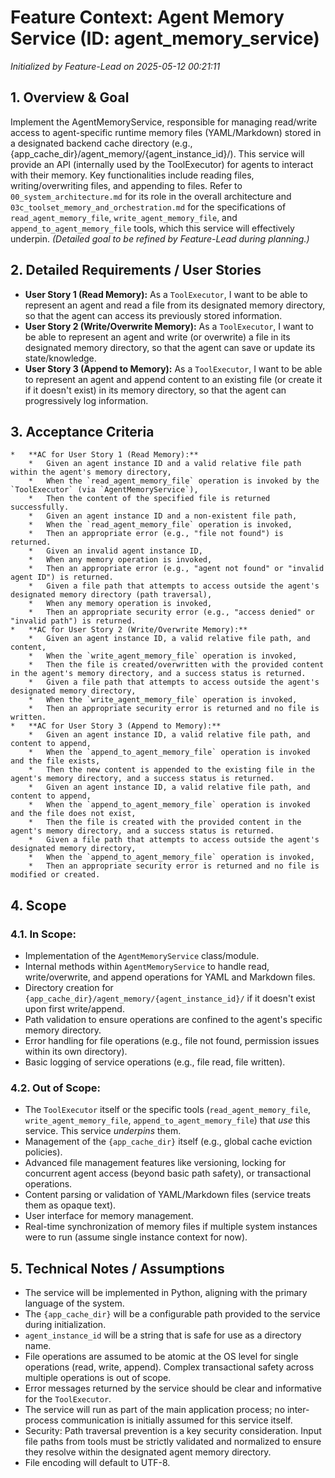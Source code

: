 # Feature Context: Agent Memory Service (ID: agent_memory_service)
*Initialized by Feature-Lead on 2025-05-12 00:21:11*

## 1. Overview & Goal
Implement the AgentMemoryService, responsible for managing read/write access to agent-specific runtime memory files (YAML/Markdown) stored in a designated backend cache directory (e.g., {app_cache_dir}/agent_memory/{agent_instance_id}/). This service will provide an API (internally used by the ToolExecutor) for agents to interact with their memory. Key functionalities include reading files, writing/overwriting files, and appending to files. Refer to `00_system_architecture.md` for its role in the overall architecture and `03c_toolset_memory_and_orchestration.md` for the specifications of `read_agent_memory_file`, `write_agent_memory_file`, and `append_to_agent_memory_file` tools, which this service will effectively underpin.
*(Detailed goal to be refined by Feature-Lead during planning.)*

## 2. Detailed Requirements / User Stories
*   **User Story 1 (Read Memory):** As a `ToolExecutor`, I want to be able to represent an agent and read a file from its designated memory directory, so that the agent can access its previously stored information.
*   **User Story 2 (Write/Overwrite Memory):** As a `ToolExecutor`, I want to be able to represent an agent and write (or overwrite) a file in its designated memory directory, so that the agent can save or update its state/knowledge.
*   **User Story 3 (Append to Memory):** As a `ToolExecutor`, I want to be able to represent an agent and append content to an existing file (or create it if it doesn't exist) in its memory directory, so that the agent can progressively log information.

## 3. Acceptance Criteria
    *   **AC for User Story 1 (Read Memory):**
        *   Given an agent instance ID and a valid relative file path within the agent's memory directory,
        *   When the `read_agent_memory_file` operation is invoked by the `ToolExecutor` (via `AgentMemoryService`),
        *   Then the content of the specified file is returned successfully.
        *   Given an agent instance ID and a non-existent file path,
        *   When the `read_agent_memory_file` operation is invoked,
        *   Then an appropriate error (e.g., "file not found") is returned.
        *   Given an invalid agent instance ID,
        *   When any memory operation is invoked,
        *   Then an appropriate error (e.g., "agent not found" or "invalid agent ID") is returned.
        *   Given a file path that attempts to access outside the agent's designated memory directory (path traversal),
        *   When any memory operation is invoked,
        *   Then an appropriate security error (e.g., "access denied" or "invalid path") is returned.
    *   **AC for User Story 2 (Write/Overwrite Memory):**
        *   Given an agent instance ID, a valid relative file path, and content,
        *   When the `write_agent_memory_file` operation is invoked,
        *   Then the file is created/overwritten with the provided content in the agent's memory directory, and a success status is returned.
        *   Given a file path that attempts to access outside the agent's designated memory directory,
        *   When the `write_agent_memory_file` operation is invoked,
        *   Then an appropriate security error is returned and no file is written.
    *   **AC for User Story 3 (Append to Memory):**
        *   Given an agent instance ID, a valid relative file path, and content to append,
        *   When the `append_to_agent_memory_file` operation is invoked and the file exists,
        *   Then the new content is appended to the existing file in the agent's memory directory, and a success status is returned.
        *   Given an agent instance ID, a valid relative file path, and content to append,
        *   When the `append_to_agent_memory_file` operation is invoked and the file does not exist,
        *   Then the file is created with the provided content in the agent's memory directory, and a success status is returned.
        *   Given a file path that attempts to access outside the agent's designated memory directory,
        *   When the `append_to_agent_memory_file` operation is invoked,
        *   Then an appropriate security error is returned and no file is modified or created.

## 4. Scope
### 4.1. In Scope:
*   Implementation of the `AgentMemoryService` class/module.
*   Internal methods within `AgentMemoryService` to handle read, write/overwrite, and append operations for YAML and Markdown files.
*   Directory creation for `{app_cache_dir}/agent_memory/{agent_instance_id}/` if it doesn't exist upon first write/append.
*   Path validation to ensure operations are confined to the agent's specific memory directory.
*   Error handling for file operations (e.g., file not found, permission issues within its own directory).
*   Basic logging of service operations (e.g., file read, file written).
### 4.2. Out of Scope:
*   The `ToolExecutor` itself or the specific tools (`read_agent_memory_file`, `write_agent_memory_file`, `append_to_agent_memory_file`) that *use* this service. This service *underpins* them.
*   Management of the `{app_cache_dir}` itself (e.g., global cache eviction policies).
*   Advanced file management features like versioning, locking for concurrent agent access (beyond basic path safety), or transactional operations.
*   Content parsing or validation of YAML/Markdown files (service treats them as opaque text).
*   User interface for memory management.
*   Real-time synchronization of memory files if multiple system instances were to run (assume single instance context for now).

## 5. Technical Notes / Assumptions
*   The service will be implemented in Python, aligning with the primary language of the system.
*   The `{app_cache_dir}` will be a configurable path provided to the service during initialization.
*   `agent_instance_id` will be a string that is safe for use as a directory name.
*   File operations are assumed to be atomic at the OS level for single operations (read, write, append). Complex transactional safety across multiple operations is out of scope.
*   Error messages returned by the service should be clear and informative for the `ToolExecutor`.
*   The service will run as part of the main application process; no inter-process communication is initially assumed for this service itself.
*   Security: Path traversal prevention is a key security consideration. Input file paths from tools must be strictly validated and normalized to ensure they resolve within the designated agent memory directory.
*   File encoding will default to UTF-8.
